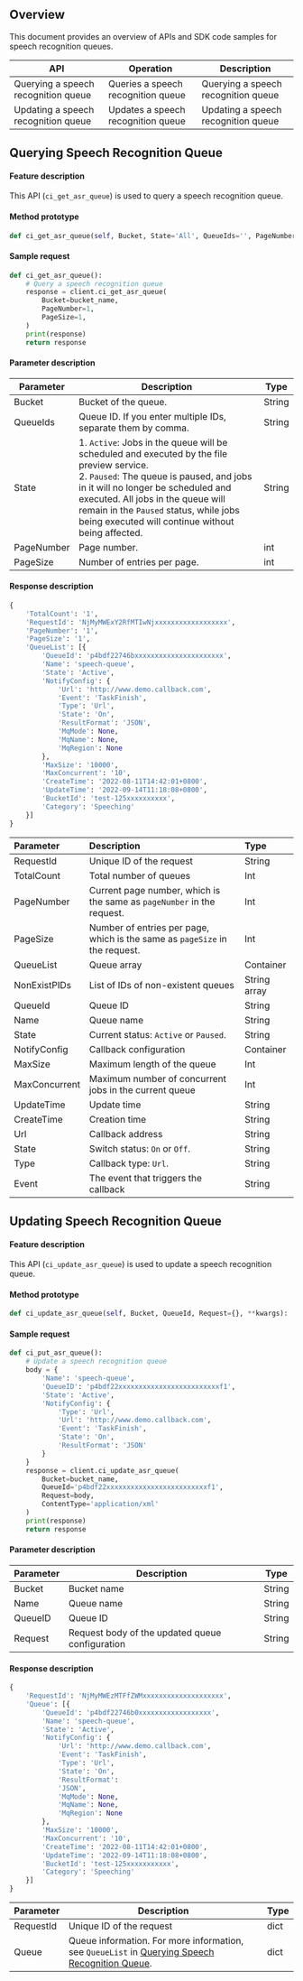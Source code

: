

## Overview
This document provides an overview of APIs and SDK code samples for speech recognition queues.

| API | Operation | Description |
| --------------- | ------------ | -------- |
| Querying a speech recognition queue  |     Queries a speech recognition queue     | Querying a speech recognition queue |
| Updating a speech recognition queue   |   Updates a speech recognition queue       | Updating a speech recognition queue |


## Querying Speech Recognition Queue

#### Feature description

This API (`ci_get_asr_queue`) is used to query a speech recognition queue.

#### Method prototype
```py
def ci_get_asr_queue(self, Bucket, State='All', QueueIds='', PageNumber='', PageSize='', **kwargs):
```

#### Sample request
```py
def ci_get_asr_queue():
    # Query a speech recognition queue
    response = client.ci_get_asr_queue(
        Bucket=bucket_name,
        PageNumber=1,
        PageSize=1,
    )
    print(response)
    return response
```

#### Parameter description

| Parameter | Description | Type |
| ----| ---- | ---- |
| Bucket | Bucket of the queue. | String             |
| QueueIds | Queue ID. If you enter multiple IDs, separate them by comma. | String             |
| State | 1. `Active`: Jobs in the queue will be scheduled and executed by the file preview service. <br>2. `Paused`: The queue is paused, and jobs in it will no longer be scheduled and executed. All jobs in the queue will remain in the `Paused` status, while jobs being executed will continue without being affected. | String      |
| PageNumber | Page number. | int |
| PageSize | Number of entries per page. | int |

#### Response description

```py
{
    'TotalCount': '1', 
    'RequestId': 'NjMyMWExY2RfMTIwNjxxxxxxxxxxxxxxxxxx', 
    'PageNumber': '1', 
    'PageSize': '1', 
    'QueueList': [{
        'QueueId': 'p4bdf22746bxxxxxxxxxxxxxxxxxxxxxx', 
        'Name': 'speech-queue', 
        'State': 'Active', 
        'NotifyConfig': {
            'Url': 'http://www.demo.callback.com', 
            'Event': 'TaskFinish', 
            'Type': 'Url', 
            'State': 'On', 
            'ResultFormat': 'JSON', 
            'MqMode': None, 
            'MqName': None, 
            'MqRegion': None
        }, 
        'MaxSize': '10000', 
        'MaxConcurrent': '10', 
        'CreateTime': '2022-08-11T14:42:01+0800', 
        'UpdateTime': '2022-09-14T11:18:08+0800', 
        'BucketId': 'test-125xxxxxxxxxx', 
        'Category': 'Speeching'
    }]
}

```

| Parameter | Description | Type |
| :----------- | :------------------------------ | :--------- |
| RequestId    | Unique ID of the request                   | String     |
| TotalCount   | Total number of queues                        | Int        |
| PageNumber         | Current page number, which is the same as `pageNumber` in the request.                           | Int       |
| PageSize           | Number of entries per page, which is the same as `pageSize` in the request.   | Int       |
| QueueList          | Queue array                        | Container |
| NonExistPIDs | List of IDs of non-existent queues            | String array |
| QueueId       | Queue ID                      | String    |
| Name          | Queue name                     | String    |
| State         | Current status: `Active` or `Paused`. | String    |
| NotifyConfig  | Callback configuration                     | Container |
| MaxSize       | Maximum length of the queue                 | Int       |
| MaxConcurrent | Maximum number of concurrent jobs in the current queue | Int       |
| UpdateTime    | Update time                      | String    |
| CreateTime    | Creation time                     | String    |
| Url      | Callback address              | String |
| State    | Switch status: `On` or `Off`. | String |
| Type     | Callback type: `Url`.         | String |
| Event    | The event that triggers the callback        | String |


## Updating Speech Recognition Queue

#### Feature description

This API (`ci_update_asr_queue`) is used to update a speech recognition queue.

#### Method prototype

```py
def ci_update_asr_queue(self, Bucket, QueueId, Request={}, **kwargs):

```

#### Sample request
```py
def ci_put_asr_queue():
    # Update a speech recognition queue
    body = {
        'Name': 'speech-queue',
        'QueueID': 'p4bdf22xxxxxxxxxxxxxxxxxxxxxxxxxf1',
        'State': 'Active',
        'NotifyConfig': {
            'Type': 'Url',
            'Url': 'http://www.demo.callback.com',
            'Event': 'TaskFinish',
            'State': 'On',
            'ResultFormat': 'JSON'
        }
    }
    response = client.ci_update_asr_queue(
        Bucket=bucket_name,
        QueueId='p4bdf22xxxxxxxxxxxxxxxxxxxxxxxxxf1',
        Request=body,
        ContentType='application/xml'
    )
    print(response)
    return response
```
#### Parameter description

| Parameter | Description | Type |
| ----| ---- | ---- |
| Bucket | Bucket name | String |
| Name | Queue name | String             |
| QueueID | Queue ID | String      |
| Request | Request body of the updated queue configuration | String |

#### Response description

```py
{
    'RequestId': 'NjMyMWEzMTFfZWMxxxxxxxxxxxxxxxxxxxx', 
    'Queue': [{
        'QueueId': 'p4bdf22746b0xxxxxxxxxxxxxxxxxx', 
        'Name': 'speech-queue', 
        'State': 'Active', 
        'NotifyConfig': {
            'Url': 'http://www.demo.callback.com', 
            'Event': 'TaskFinish', 
            'Type': 'Url', 
            'State': 'On', 
            'ResultFormat': 
            'JSON', 
            'MqMode': None, 
            'MqName': None, 
            'MqRegion': None
        }, 
        'MaxSize': '10000', 
        'MaxConcurrent': '10', 
        'CreateTime': '2022-08-11T14:42:01+0800', 
        'UpdateTime': '2022-09-14T11:18:08+0800', 
        'BucketId': 'test-125xxxxxxxxxxx', 
        'Category': 'Speeching'
    }]
}

```

| Parameter | Description | Type |
| --------- | ------------------------------------------------------------ | ------ |
| RequestId | Unique ID of the request                                                | dict |
| Queue     | Queue information. For more information, see `QueueList` in [Querying Speech Recognition Queue](https://www.tencentcloud.com/document/product/1045/49552). | dict |



